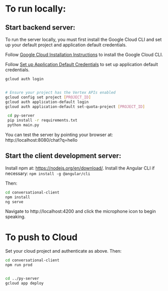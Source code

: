 # To run locally:


## Start backend server:
To run the server locally, you must first install the Google Cloud CLI and set up your default project and application default credentials.


Follow [Google Cloud Installation Instructions](https://cloud.google.com/sdk/docs/install) to install the Google Cloud CLI.


Follow [Set up Application Default Credentials](https://cloud.google.com/docs/authentication/provide-credentials-adc) to set up application default credentials.


```sh
gcloud auth login


# Ensure your project has the Vertex APIs enabled
gcloud config set project [PROJECT_ID]
gcloud auth application-default login
gcloud auth application-default set-quota-project [PROJECT_ID]
```


```sh
 cd py-server
 pip install -r requirements.txt
 python main.py
```


You can test the server by pointing your browser at:
http://localhost:8080/chat?q=hello


## Start the client development server:
Install npm at: https://nodejs.org/en/download/.
Install the Angular CLI if necessary: ```npm install -g @angular/cli```


Then:
```sh
cd conversational-client
npm install
ng serve
```


Navigate to http://localhost:4200 and click the microphone icon to begin speaking.


# To push to Cloud
Set your cloud project and authenticate as above. Then:


```sh
cd conversational-client
npm run prod


cd ../py-server
gcloud app deploy
```
